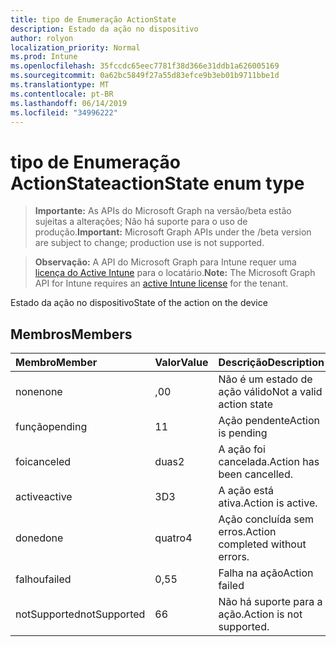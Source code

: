 ```yaml
---
title: tipo de Enumeração ActionState
description: Estado da ação no dispositivo
author: rolyon
localization_priority: Normal
ms.prod: Intune
ms.openlocfilehash: 35fccdc65eec7781f38d366e31ddb1a626005169
ms.sourcegitcommit: 0a62bc5849f27a55d83efce9b3eb01b9711bbe1d
ms.translationtype: MT
ms.contentlocale: pt-BR
ms.lasthandoff: 06/14/2019
ms.locfileid: "34996222"
---
```

# <a name="actionstate-enum-type"></a><span data-ttu-id="4986b-103">tipo de Enumeração ActionState</span><span class="sxs-lookup"><span data-stu-id="4986b-103">actionState enum type</span></span>

> <span data-ttu-id="4986b-104">**Importante:** As APIs do Microsoft Graph na versão/beta estão sujeitas a alterações; Não há suporte para o uso de produção.</span><span class="sxs-lookup"><span data-stu-id="4986b-104">**Important:** Microsoft Graph APIs under the /beta version are subject to change; production use is not supported.</span></span>

> <span data-ttu-id="4986b-105">**Observação:** A API do Microsoft Graph para Intune requer uma [licença do Active Intune](https://go.microsoft.com/fwlink/?linkid=839381) para o locatário.</span><span class="sxs-lookup"><span data-stu-id="4986b-105">**Note:** The Microsoft Graph API for Intune requires an [active Intune license](https://go.microsoft.com/fwlink/?linkid=839381) for the tenant.</span></span>

<span data-ttu-id="4986b-106">Estado da ação no dispositivo</span><span class="sxs-lookup"><span data-stu-id="4986b-106">State of the action on the device</span></span>

## <a name="members"></a><span data-ttu-id="4986b-107">Membros</span><span class="sxs-lookup"><span data-stu-id="4986b-107">Members</span></span>
|<span data-ttu-id="4986b-108">Membro</span><span class="sxs-lookup"><span data-stu-id="4986b-108">Member</span></span>|<span data-ttu-id="4986b-109">Valor</span><span class="sxs-lookup"><span data-stu-id="4986b-109">Value</span></span>|<span data-ttu-id="4986b-110">Descrição</span><span class="sxs-lookup"><span data-stu-id="4986b-110">Description</span></span>|
|:---|:---|:---|
|<span data-ttu-id="4986b-111">none</span><span class="sxs-lookup"><span data-stu-id="4986b-111">none</span></span>|<span data-ttu-id="4986b-112">,0</span><span class="sxs-lookup"><span data-stu-id="4986b-112">0</span></span>|<span data-ttu-id="4986b-113">Não é um estado de ação válido</span><span class="sxs-lookup"><span data-stu-id="4986b-113">Not a valid action state</span></span>|
|<span data-ttu-id="4986b-114">função</span><span class="sxs-lookup"><span data-stu-id="4986b-114">pending</span></span>|<span data-ttu-id="4986b-115">1</span><span class="sxs-lookup"><span data-stu-id="4986b-115">1</span></span>|<span data-ttu-id="4986b-116">Ação pendente</span><span class="sxs-lookup"><span data-stu-id="4986b-116">Action is pending</span></span>|
|<span data-ttu-id="4986b-117">foi</span><span class="sxs-lookup"><span data-stu-id="4986b-117">canceled</span></span>|<span data-ttu-id="4986b-118">duas</span><span class="sxs-lookup"><span data-stu-id="4986b-118">2</span></span>|<span data-ttu-id="4986b-119">A ação foi cancelada.</span><span class="sxs-lookup"><span data-stu-id="4986b-119">Action has been cancelled.</span></span>|
|<span data-ttu-id="4986b-120">active</span><span class="sxs-lookup"><span data-stu-id="4986b-120">active</span></span>|<span data-ttu-id="4986b-121">3D</span><span class="sxs-lookup"><span data-stu-id="4986b-121">3</span></span>|<span data-ttu-id="4986b-122">A ação está ativa.</span><span class="sxs-lookup"><span data-stu-id="4986b-122">Action is active.</span></span>|
|<span data-ttu-id="4986b-123">done</span><span class="sxs-lookup"><span data-stu-id="4986b-123">done</span></span>|<span data-ttu-id="4986b-124">quatro</span><span class="sxs-lookup"><span data-stu-id="4986b-124">4</span></span>|<span data-ttu-id="4986b-125">Ação concluída sem erros.</span><span class="sxs-lookup"><span data-stu-id="4986b-125">Action completed without errors.</span></span>|
|<span data-ttu-id="4986b-126">falhou</span><span class="sxs-lookup"><span data-stu-id="4986b-126">failed</span></span>|<span data-ttu-id="4986b-127">0,5</span><span class="sxs-lookup"><span data-stu-id="4986b-127">5</span></span>|<span data-ttu-id="4986b-128">Falha na ação</span><span class="sxs-lookup"><span data-stu-id="4986b-128">Action failed</span></span>|
|<span data-ttu-id="4986b-129">notSupported</span><span class="sxs-lookup"><span data-stu-id="4986b-129">notSupported</span></span>|<span data-ttu-id="4986b-130">6</span><span class="sxs-lookup"><span data-stu-id="4986b-130">6</span></span>|<span data-ttu-id="4986b-131">Não há suporte para a ação.</span><span class="sxs-lookup"><span data-stu-id="4986b-131">Action is not supported.</span></span>|





